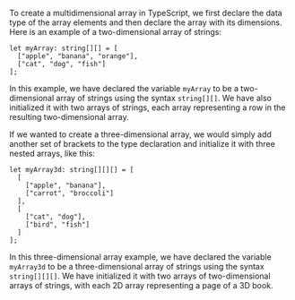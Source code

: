 To create a multidimensional array in TypeScript, we first declare the data type of the array elements and then declare the array with its dimensions. Here is an example of a two-dimensional array of strings:

```
let myArray: string[][] = [
  ["apple", "banana", "orange"],
  ["cat", "dog", "fish"]
];
```

In this example, we have declared the variable `myArray` to be a two-dimensional array of strings using the syntax `string[][]`. We have also initialized it with two arrays of strings, each array representing a row in the resulting two-dimensional array.

If we wanted to create a three-dimensional array, we would simply add another set of brackets to the type declaration and initialize it with three nested arrays, like this:

```
let myArray3d: string[][][] = [
  [
    ["apple", "banana"],
    ["carrot", "broccoli"]
  ],
  [
    ["cat", "dog"],
    ["bird", "fish"]
  ]
];
```

In this three-dimensional array example, we have declared the variable `myArray3d` to be a three-dimensional array of strings using the syntax `string[][][]`. We have initialized it with two arrays of two-dimensional arrays of strings, with each 2D array representing a page of a 3D book.